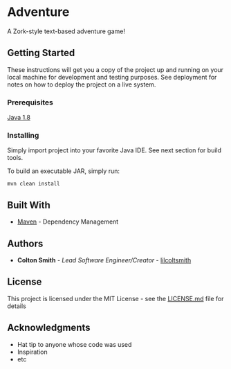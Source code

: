 # Adventure

A Zork-style text-based adventure game!


## Getting Started

These instructions will get you a copy of the project up and running on your local machine for development and testing purposes. See deployment for notes on how to deploy the project on a live system.

### Prerequisites

[Java 1.8](http://www.oracle.com/technetwork/java/javase/downloads/jdk8-downloads-2133151.html)

### Installing

Simply import project into your favorite Java IDE. See next section for build tools.

To build an executable JAR, simply run:

```
mvn clean install
```

## Built With

* [Maven](https://maven.apache.org/) - Dependency Management

## Authors

* **Colton Smith** - *Lead Software Engineer/Creator* - [lilcoltsmith](https://github.com/lilcoltsmith)

## License

This project is licensed under the MIT License - see the [LICENSE.md](LICENSE.md) file for details

## Acknowledgments

* Hat tip to anyone whose code was used
* Inspiration
* etc
